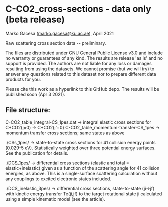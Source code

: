 # C-CO2_cross-sections - data only (beta release)

Marko Gacesa (marko.gacesa@ku.ac.ae), April 2021

Raw scattering cross section data -- preliminary.

The files are distributed under GNU General Public License v3.0 and include no warranty or guarantees of any kind. The results are release 'as is' and no support is provided. The authors are not liable for any loss or damages resulting from using the datasets. We cannot promise (but we will try) to answer any questions related to this dataset nor to prepare different data products for you.

Please cite this work as a hyperlink to this GitHub depo. The results will be published soon (Apr 3 2021). 


File structure:
--------------
C-CO2_table_integral-CS_1pes.dat       -> integral elastic cross sections for C+CO2(j=0) -> C+CO2(j'=0)
C-CO2_table_momentum-transfer-CS_1pes  -> momentum transfer cross sections; same states as above

./CSs_1pes/ -> state-to-state cross sections for 41 collision energy points (0.029-5 eV). Statistically weighted over three potential energy surfaces. See the publication for details.

./DCS_1pes/ -> differential cross sections (elastic and total = elastic+inelastic) given as a function of the scattering angle for 41 collision energies, as above. This is a single-surface scattering calculation without any couplings to excited electronic states included. 

./DCS_inelastic_3pes/ -> differential cross sections, state-to-state (ji->jf) with kinetic energy transfer Te(ji,jf) to the target rotational state ji calculated using a simple kinematic model (see the article). 
